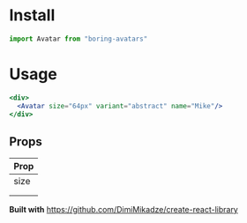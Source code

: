 # Install
```jsx
import Avatar from "boring-avatars"
```

# Usage
```jsx
<div>
  <Avatar size="64px" variant="abstract" name="Mike"/>
</div>
```

## Props
|Prop   |
|---    |
|size   |
|   |   |
|   |   |


**Built with**
https://github.com/DimiMikadze/create-react-library
